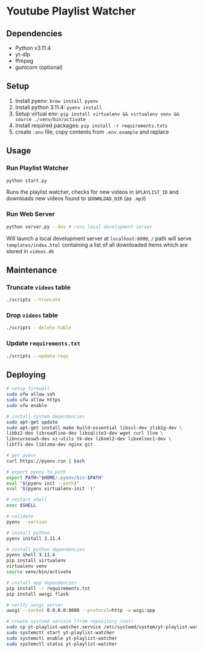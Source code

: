 # Youtube Playlist Watcher

## Dependencies

- Python v3.11.4
- yt-dlp
- ffmpeg
- gunicorn (optional)

## Setup

1. Install pyenv: `brew install pyenv`
2. Install python 3.11.4: `pyenv install`
3. Setup virtual env: `pip install virtualenv && virtualenv venv && source ./venv/bin/activate`
4. Install required packages: `pip install -r requirements.txts`
5. create `.env` file, copy contents from `.env.example` and replace

## Usage

### Run Playlist Watcher

```bash
python start.py
```

Runs the playlist watcher, checks for new videos in `$PLAYLIST_ID` and downloads new videos found to `$DOWNLOAD_DIR` (as `.mp3`)

### Run Web Server

```bash
python server.py --dev # runs local development server
```

Will launch a local development server at `localhost:8000`, `/` path will serve `templates/index.html` containing a list of all downloaded items which are stored in `videos.db`

## Maintenance

### Truncate `videos` table

```bash
./scripts --truncate
```

### Drop `videos` table

```bash
./scripts --delete-table
```

### Update `requirements.txt`

```bash
./scripts --update-reqs
```

## Deploying

```bash
# setup firewall
sudo ufw allow ssh
sudo ufw allow https
sudo ufw enable

# install system dependencies
sudo apt-get update
sudo apt-get install make build-essential libssl-dev zlib1g-dev \
libbz2-dev libreadline-dev libsqlite3-dev wget curl llvm \
libncursesw5-dev xz-utils tk-dev libxml2-dev libxmlsec1-dev \
libffi-dev liblzma-dev nginx git

# get pyenv
curl https://pyenv.run | bash

# export pyenv to path
export PATH="$HOME/.pyenv/bin:$PATH"
eval "$(pyenv init --path)"
eval "$(pyenv virtualenv-init -)"

# restart shell
exec $SHELL

# validate
pyenv --version

# install python
pyenv install 3.11.4

# install python dependencies
pyenv shell 3.11.4
pip install virtualenv
virtualenv venv
source venv/bin/activate

# install app dependencies
pip install -r requirements.txt
pip install uwsgi flask

# verify uwsgi server
uwsgi --socket 0.0.0.0:8000 --protocol=http -w wsgi:app

# create systemd service (from repository root)
sudo cp yt-playlist-watcher.service /etc/systemd/system/yt-playlist-watcher
sudo systemctl start yt-playlist-watcher
sudo systemctl enable yt-playlist-watcher
sudo systemctl status yt-playlist-watcher
```
